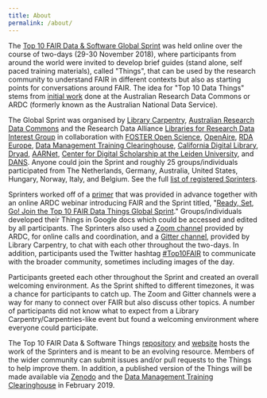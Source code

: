 ```yaml
---
title: About
permalink: /about/
---
```


The [Top 10 FAIR Data & Software Global Sprint](https://librarycarpentry.org/blog/2018/10/top-ten-fair-announcement/) was held online over the course of two-days (29-30 November 2018), where participants from around the world were invited to develop brief guides (stand alone, self paced training materials), called "Things", that can be used by the research community to understand FAIR in different contexts but also as starting points for conversations around FAIR. The idea for "Top 10 Data Things" stems from [initial work]((https://www.ands.org.au/working-with-data/skills/23-research-data-things/10-medical-and-health-things)) done at the Australian Research Data Commons or ARDC (formerly known as the Australian National Data Service).

The Global Sprint was organised by [Library Carpentry](https://librarycarpentry.org/), [Australian Research Data Commons](https://ardc.edu.au/) and the Research Data Alliance [Libraries for Research Data Interest Group](https://www.rd-alliance.org/groups/libraries-research-data.html) in collaboration with [FOSTER Open Science](https://www.fosteropenscience.eu/), [OpenAire](https://www.openaire.eu/), [RDA Europe](https://www.rd-alliance.org/rda-europe), [Data Management Training Clearinghouse](http://dmtclearinghouse.esipfed.org/), 
[California Digital Library](https://www.cdlib.org/), [Dryad](http://datadryad.org/), [AARNet](https://www.aarnet.edu.au/), [Center for Digital Scholarship at the Leiden University](https://www.library.universiteitleiden.nl/research-and-publishing/centre-for-digital-scholarship), and [DANS](https://dans.knaw.nl/nl). Anyone could join the Sprint and roughly 25 groups/individuals participated from The Netherlands, Germany, Australia, United States, Hungary, Norway, Italy, and Belgium. See the full [list of registered Sprinters](https://docs.google.com/spreadsheets/d/1QQ7Mpxp5ORUE6wheWaC0HXXfiD_G54vVkW1DMMtUM6M/edit?usp=drive_web&ouid=107343664974538994558).

Sprinters worked off of a [primer](https://docs.google.com/document/d/1TwJyButvAVEz5tCq_bdzD6kdKMvy0wiVLuE3uNbR7Bs/edit) that was provided in advance together with an online ARDC webinar introducing FAIR and the Sprint titled, "[Ready, Set, Go! Join the Top 10 FAIR Data Things Global Sprint](https://www.slideshare.net/AustralianNationalDataService/ready-set-go-join-the-top-10-fair-data-things-global-sprint)." Groups/individuals developed their Things in Google docs which could be accessed and edited by all participants. The Sprinters also used a [Zoom channel](https://monash.zoom.us/j/944903353) provided by ARDC, for online calls and coordination, and a [Gitter channel](https://gitter.im/LibraryCarpentry/Top10FAIR), provided by Library Carpentry, to chat with each other throughout the two-days. In addition, participants used the Twitter hashtag [#Top10FAIR](https://twitter.com/search?f=tweets&vertical=default&q=%23Top10FAIR&src=typd) to communicate with the broader community, sometimes including images of the day. 

Participants greeted each other throughout the Sprint and created an overall welcoming environment. As the Sprint shifted to different timezones, it was a chance for participants to catch up. The Zoom and Gitter channels were a way for many to connect over FAIR but also discuss other topics. A number of participants did not know what to expect from a Library Carpentry/Carpentries-like event but found a welcoming environment where everyone could participate. 

The Top 10 FAIR Data & Software Things [repository](https://github.com/LibraryCarpentry/Top-10-FAIR) and [website](https://librarycarpentry.org/Top-10-FAIR/) hosts the work of the Sprinters and is meant to be an evolving resource. Members of the wider community can submit issues and/or pull requests to the Things to help improve them. In addition, a published version of the Things will be made available via [Zenodo](https://zenodo.org/) and the [Data Management Training Clearinghouse](http://dmtclearinghouse.esipfed.org/) in February 2019.
